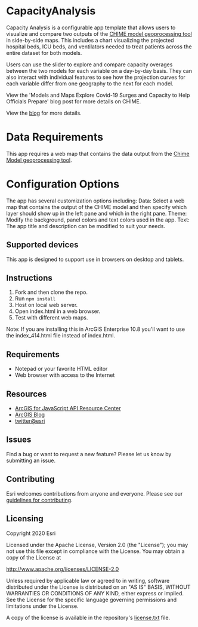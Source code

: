 # CapacityAnalysis
Capacity Analysis is a configurable app template that allows users to visualize and compare two outputs of the [CHIME model geoprocessing tool](https://www.arcgis.com/home/item.html?id=37ad6eb0d1034cd58844314a9b305de2) in side-by-side maps.  This includes a chart visualizing the projected hospital beds, ICU beds, and ventilators needed to treat patients across the entire dataset for both models. 

Users can use the slider to explore and compare capacity overages between the two models for each variable on a day-by-day basis. They can also interact with individual features to see how the projection curves for each variable differ from one geography to the next for each model. 

View the 'Models and Maps Explore Covid-19 Surges and Capacity to Help Officials Prepare' blog post for more details on CHIME.

View the [blog](https://www.esri.com/about/newsroom/blog/models-maps-explore-covid-19-surges-capacity/) for more details.

# Data Requirements 
 This app requires a web map that contains the data output from the [Chime Model geoprocessing tool](https://www.arcgis.com/home/item.html?id=37ad6eb0d1034cd58844314a9b305de2). 

# Configuration Options 

The app has several customization options including: 
Data: Select a web map that contains the output of the CHIME model and then specify which layer should show up in the left pane and which in the right pane. 
Theme: Modify the background, panel colors and text colors used in the app. 
Text: The app title and description can be modified to suit your needs. 

## Supported devices 
This app is designed to support use in browsers on desktop and tablets. 

## Instructions

1. Fork and then clone the repo.
2. Run `npm install`
3. Host on local web server.
4. Open index.html in a web browser.
5. Test with different web maps.

Note: If you are installing this in ArcGIS Enterprise 10.8 you'll want to use the index_414.html file instead of index.html. 

## Requirements

- Notepad or your favorite HTML editor
- Web browser with access to the Internet

## Resources

- [ArcGIS for JavaScript API Resource Center](http://help.arcgis.com/en/webapi/javascript/arcgis/index.html)
- [ArcGIS Blog](http://blogs.esri.com/esri/arcgis/)
- [twitter@esri](http://twitter.com/esri)

## Issues

Find a bug or want to request a new feature? Please let us know by submitting an issue.

## Contributing

Esri welcomes contributions from anyone and everyone. Please see our [guidelines for contributing](https://github.com/esri/contributing).

## Licensing

Copyright 2020 Esri

Licensed under the Apache License, Version 2.0 (the "License");
you may not use this file except in compliance with the License.
You may obtain a copy of the License at

http://www.apache.org/licenses/LICENSE-2.0

Unless required by applicable law or agreed to in writing, software
distributed under the License is distributed on an "AS IS" BASIS,
WITHOUT WARRANTIES OR CONDITIONS OF ANY KIND, either express or implied.
See the License for the specific language governing permissions and
limitations under the License.

A copy of the license is available in the repository's [license.txt](license.txt) file.
